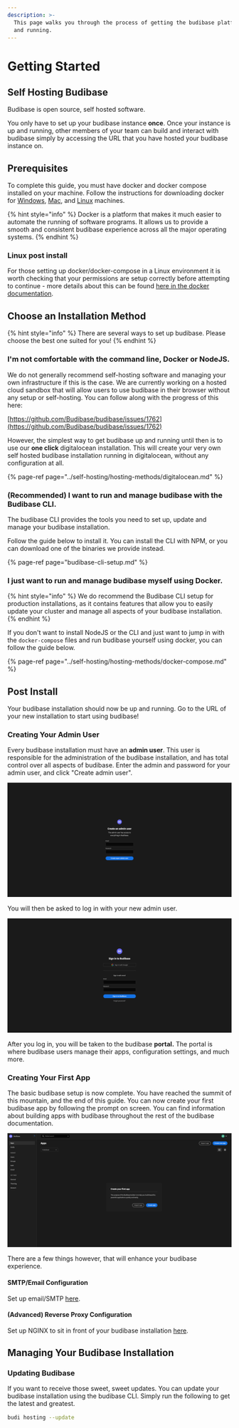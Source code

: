 ```yaml
---
description: >-
  This page walks you through the process of getting the budibase platform up
  and running.
---
```


# Getting Started

## Self Hosting Budibase

Budibase is open source, self hosted software. 

You only have to set up your budibase instance **once**. Once your instance is up and running, other members of your team can build and interact with budibase simply by accessing the URL that you have hosted your budibase instance on.

## Prerequisites

To complete this guide, you must have docker and docker compose installed on your machine. Follow the instructions for downloading docker for [Windows](https://docs.docker.com/docker-for-windows/install/), [Mac](https://docs.docker.com/docker-for-mac/install/), and [Linux](https://docs.docker.com/engine/install/ubuntu/) machines.

{% hint style="info" %}
Docker is a platform that makes it much easier to automate  the running of software programs. It allows us to provide a smooth and consistent budibase experience across all the major operating systems.
{% endhint %}

### Linux post install

For those setting up docker/docker-compose in a Linux environment it is worth checking that your permissions are setup correctly before attempting to continue - more details about this can be found [here in the docker documentation](https://docs.docker.com/engine/install/linux-postinstall/).

## Choose an Installation Method

{% hint style="info" %}
There are several ways to set up budibase. Please choose the best one suited for you!
{% endhint %}

### I'm not comfortable with the command line, Docker or NodeJS.

We do not generally recommend self-hosting software and managing your own infrastructure if this is the case. We are currently working on a hosted cloud sandbox that will allow users to use budibase in their browser without any setup or self-hosting. You can follow along with the progress of this here:

[https://github.com/Budibase/budibase/issues/1762](https://github.com/Budibase/budibase/issues/1762)

However, the simplest way to get budibase up and running until then is to use our **one click** digitalocean installation. This will create your very own self hosted budibase installation running in digitalocean, without any configuration at all.

{% page-ref page="../self-hosting/hosting-methods/digitalocean.md" %}

### \(Recommended\) I want to run and manage budibase with the Budibase CLI.

The budibase CLI provides the tools you need to set up, update and manage your budibase installation.

Follow the guide below to install it. You can install the CLI with NPM, or you can download one of the binaries we provide instead.

{% page-ref page="budibase-cli-setup.md" %}

### I just want to run and manage budibase myself using Docker.

{% hint style="info" %}
We do recommend the Budibase CLI setup for production installations, as it contains features that allow you to easily update your cluster and manage all aspects of your budibase installation.
{% endhint %}

If you don't want to install NodeJS or the CLI and just want to jump in with the `docker-compose` files and run budibase yourself using docker, you can follow the guide below.

{% page-ref page="../self-hosting/hosting-methods/docker-compose.md" %}

## Post Install

Your budibase installation should now be up and running. Go to the URL of your new installation to start using budibase!

### Creating Your Admin User

Every budibase installation must have an **admin user**. This user is responsible for the administration of the budibase installation, and has total control over all aspects of budibase. Enter the admin and password for your admin user, and click "Create admin user".

![](../.gitbook/assets/screenshot-2021-05-21-at-10.27.37%20%281%29.png)

You will then be asked to log in with your new admin user.

![](../.gitbook/assets/screenshot-2021-05-21-at-10.42.48.png)

After you log in, you will be taken to the budibase **portal.** The portal is where budibase users manage their apps, configuration settings, and much more.

### Creating Your First App

The basic budibase setup is now complete. You have reached the summit of this mountain, and the end of this guide. You can now create your first budibase app by following the prompt on screen. You can find information about building apps with budibase throughout the rest of the budibase documentation.

![](../.gitbook/assets/screenshot-2021-05-21-at-11.03.04.png)

There are a few things however, that will enhance your budibase experience.

#### SMTP/Email Configuration

Set up email/SMTP [here](../admin/email.md).

#### \(Advanced\) Reverse Proxy Configuration

Set up NGINX to sit in front of your budibase installation [here](../self-hosting/advanced-options/reverse-proxy.md).

## Managing Your Budibase Installation

### Updating Budibase

If you want to receive those sweet, sweet updates. You can update your budibase installation using the budibase CLI. Simply run the following to get the latest and greatest.

```bash
budi hosting --update 
```

